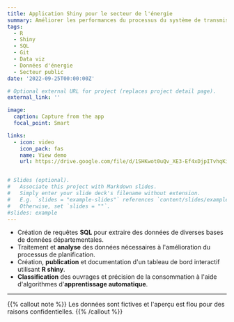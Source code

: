 ```yaml
---
title: Application Shiny pour le secteur de l'énergie
summary: Améliorer les performances du processus du système de transmission grâce à l'analyse des données et au machine learning.
tags:
  - R
  - Shiny
  - SQL
  - Git
  - Data viz
  - Données d'énergie
  - Secteur public
date: '2022-09-25T00:00:00Z'

# Optional external URL for project (replaces project detail page).
external_link: ''

image:
  caption: Capture from the app
  focal_point: Smart

links:
  - icon: video
    icon_pack: fas
    name: View demo
    url: https://drive.google.com/file/d/1SHKwot0uQv_XE3-Ef4xDjpITvhqKiFQ2/view?usp=sharing


# Slides (optional).
#   Associate this project with Markdown slides.
#   Simply enter your slide deck's filename without extension.
#   E.g. `slides = "example-slides"` references `content/slides/example-slides.md`.
#   Otherwise, set `slides = ""`.
#slides: example
---
```


- Création de requêtes **SQL** pour extraire des données de diverses bases de données départementales.
- Traitement et **analyse** des données nécessaires à l'amélioration du processus de planification.
- Création, **publication** et documentation d'un tableau de bord interactif utilisant **R shiny**.
- **Classification** des ouvrages et précision de la consommation à l'aide d'algorithmes d'**apprentissage automatique**.
---

{{% callout note %}}
Les données sont fictives et l'aperçu est flou pour des raisons confidentielles.
{{% /callout %}}

